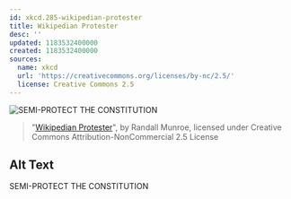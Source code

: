```yaml
---
id: xkcd.285-wikipedian-protester
title: Wikipedian Protester
desc: ''
updated: 1183532400000
created: 1183532400000
sources:
  name: xkcd
  url: 'https://creativecommons.org/licenses/by-nc/2.5/'
  license: Creative Commons 2.5
---
```

![SEMI-PROTECT THE CONSTITUTION](https://imgs.xkcd.com/comics/wikipedian_protester.png)
> "[Wikipedian Protester](https://xkcd.com/285/)", by Randall Munroe, licensed under Creative Commons Attribution-NonCommercial 2.5 License

## Alt Text
SEMI-PROTECT THE CONSTITUTION
